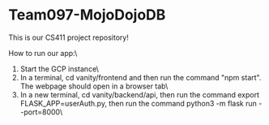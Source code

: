 # Team097-MojoDojoDB
This is our CS411 project repository!

How to run our app:\
1. Start the GCP instance\
2. In a terminal, cd vanity/frontend and then run the command "npm start". The webpage should open in a browser tab\
3. In a new terminal, cd vanity/backend/api, then run the command export FLASK_APP=userAuth.py, then run the command python3 -m flask run --port=8000\

